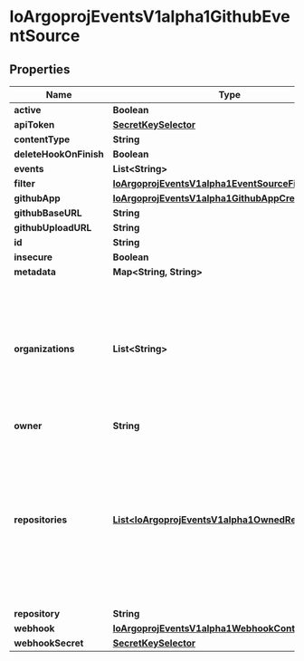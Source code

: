 

# IoArgoprojEventsV1alpha1GithubEventSource


## Properties

Name | Type | Description | Notes
------------ | ------------- | ------------- | -------------
**active** | **Boolean** |  |  [optional]
**apiToken** | [**SecretKeySelector**](SecretKeySelector.md) |  |  [optional]
**contentType** | **String** |  |  [optional]
**deleteHookOnFinish** | **Boolean** |  |  [optional]
**events** | **List&lt;String&gt;** |  |  [optional]
**filter** | [**IoArgoprojEventsV1alpha1EventSourceFilter**](IoArgoprojEventsV1alpha1EventSourceFilter.md) |  |  [optional]
**githubApp** | [**IoArgoprojEventsV1alpha1GithubAppCreds**](IoArgoprojEventsV1alpha1GithubAppCreds.md) |  |  [optional]
**githubBaseURL** | **String** |  |  [optional]
**githubUploadURL** | **String** |  |  [optional]
**id** | **String** |  |  [optional]
**insecure** | **Boolean** |  |  [optional]
**metadata** | **Map&lt;String, String&gt;** |  |  [optional]
**organizations** | **List&lt;String&gt;** | Organizations holds the names of organizations (used for organization level webhooks). Not required if Repositories is set. |  [optional]
**owner** | **String** |  |  [optional]
**repositories** | [**List&lt;IoArgoprojEventsV1alpha1OwnedRepositories&gt;**](IoArgoprojEventsV1alpha1OwnedRepositories.md) | Repositories holds the information of repositories, which uses repo owner as the key, and list of repo names as the value. Not required if Organizations is set. |  [optional]
**repository** | **String** |  |  [optional]
**webhook** | [**IoArgoprojEventsV1alpha1WebhookContext**](IoArgoprojEventsV1alpha1WebhookContext.md) |  |  [optional]
**webhookSecret** | [**SecretKeySelector**](SecretKeySelector.md) |  |  [optional]



